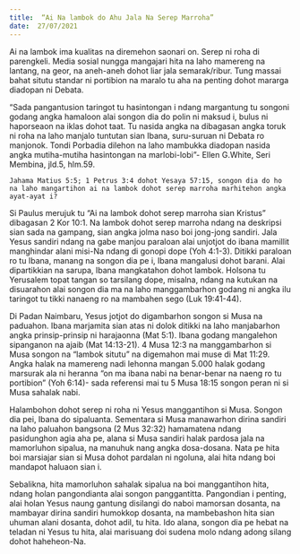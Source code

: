 ```yaml
---
title:  “Ai Na lambok do Ahu Jala Na Serep Marroha”
date:  27/07/2021
---
```


Ai na lambok ima kualitas na diremehon saonari on. Serep ni roha di parengkeli. Media sosial nungga mangajari hita na laho mamereng na lantang, na geor, na aneh-aneh dohot liar jala semarak/ribur. Tung massai bahat situtu standar ni portibion na maralo tu aha na penting dohot mararga diadopan ni Debata.

“Sada pangantusion taringot tu hasintongan i ndang margantung tu songoni godang angka hamaloon alai songon dia do polin ni maksud i, bulus ni haporseaon na iklas dohot taat. Tu nasida angka na dibagasan angka toruk ni roha na laho manjalo tuntutan sian Ibana, suru-suruan ni Debata ro manjonok. Tondi Porbadia dilehon na laho mambukka diadopan nasida angka mutiha-mutiha hasintongan na marlobi-lobi”- Ellen G.White, Seri Membina, jld.5, hlm.59.

`Jahama Matius 5:5; 1 Petrus 3:4 dohot Yesaya 57:15, songon dia do ho na laho mangartihon ai na lambok dohot serep marroha marhitehon angka ayat-ayat i?`

Si Paulus merujuk tu “Ai na lambok dohot serep marroha sian Kristus” dibagasan 2 Kor 10:1. Na lambok dohot serep marroha ndang na deskripsi sian sada na gampang, sian angka jolma naso boi jong-jong sandiri. Jala Yesus sandiri ndang na gabe manjou paraloan alai unjotjot do ibana mamillit manghindar alani misi-Na ndang di gonopi dope (Yoh 4:1-3). Ditikki paraloan ro tu Ibana, manang na songon dia pe i, Ibana mangalusi dohot barani. Alai dipartikkian na sarupa, Ibana mangkatahon dohot lambok. Holsona tu Yerusalem topat tangan so tarsilang dope, misalna, ndang na kutukan na disuarahon alai songon dia ma na laho manggambarhon godang ni angka ilu taringot tu tikki nanaeng ro na mambahen sego (Luk 19:41-44).

Di Padan Naimbaru, Yesus jotjot do digambarhon songon si Musa na paduahon. Ibana marjamita sian atas ni dolok ditikki na laho manjabarhon angka prinsip-prinsip ni harajaonna (Mat 5:1). Ibana godang mangalehon sipanganon na ajaib (Mat 14:13-21). 4 Musa 12:3 na manggambarhon si Musa songon na “lambok situtu” na digemahon mai muse di Mat 11:29. Angka halak na mamereng nadi lehonna mangan 5.000 halak godang marsurak ala ni heranna “on ma ibana nabi na benar-benar na naeng ro tu portibion” (Yoh 6:14)- sada referensi mai tu 5 Musa 18:15 songon peran ni si Musa sahalak nabi.

Halambohon dohot serep ni roha ni Yesus manggantihon si Musa. Songon dia pei, Ibana do sipaluanta. Sementara si Musa manawarhon dirina sandiri na laho paluahon bangsona (2 Mus 32:32) hamamatena ndang pasidunghon agia aha pe, alana si Musa sandiri halak pardosa jala na mamorluhon sipalua, na manuhuk nang angka dosa-dosana. Nata pe hita boi marsiajar sian si Musa dohot pardalan ni ngoluna, alai hita ndang boi mandapot haluaon sian i.

Sebalikna, hita mamorluhon sahalak sipalua na boi manggantihon hita, ndang holan pangondianta alai songon panggantitta. Pangondian i penting, alai holan Yesus naung gantung disilangi do naboi mamorsan dosanta, na mambayar dirina sandiri humokkop dosanta, na mambebashon hita sian uhuman alani dosanta, dohot adil, tu hita. Ido alana, songon dia pe hebat na teladan ni Yesus tu hita, alai marisuang doi sudena molo ndang adong silang dohot haheheon-Na.
